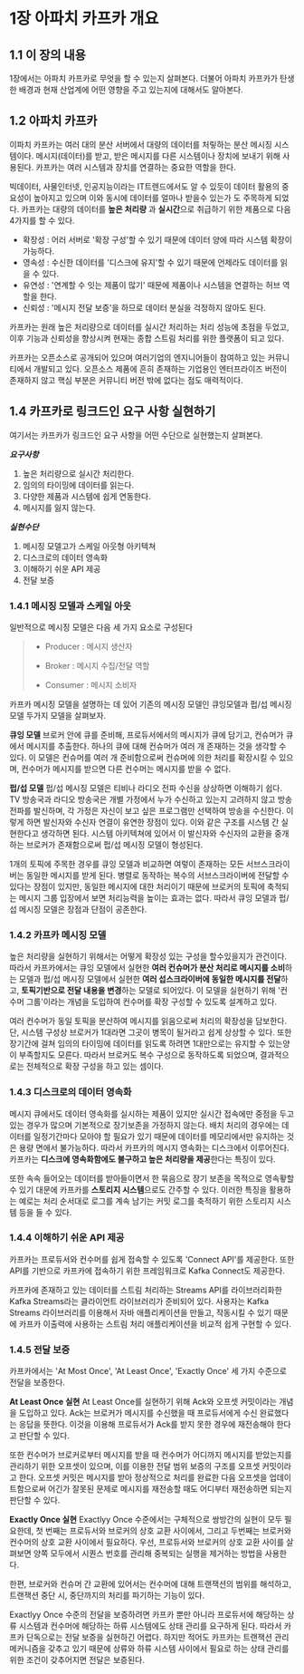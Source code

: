 # 1장 아파치 카프카 개요

## 1.1 이 장의 내용
1장에서는 아파치 카프카로 무엇을 할 수 있는지 살펴본다. 더불어 아파치 카프카가 탄생한 배경과 현재 산업계에 어떤 영향을 주고 있는지에 대해서도 알아본다.

## 1.2 아파치 카프카
이파치 카프카는 여러 대의 분산 서버에서 대량의 데이터를 처맇하는 분산 메시징 시스템이다. 메시지(데이터)를 받고, 받은 메시지를 다른 시스템이나 장치에 보내기 위해 사용된다. 카프카는 여러 시스템과 장치를 연결하는 중요한 역할을 한다.

빅데이터, 사물인터넷, 인공지능이라는 IT트렌드에서도 알 수 있듯이 데이터 활용의 중요성이 높아지고 있으며 이와 동시에 데이터를 얼마나 받을수 있는가 도 주목하게 되었다.
카프카는 대량의 데이터를 **높은 처리량** 과 **실시간**으로 취급하기 위한 제품으로 다음 4가지를 할 수 있다.

* 확장성 : 어러 서버로 '확장 구성'할 수 있기 때문에 데이터 양에 따라 시스템 확장이 가능하다.
* 영속성 : 수신한 데이터를 '디스크에 유지'할 수 있기 때문에 언제라도 데이터를 읽을 수 있다.
* 유연성 : '연계할 수 잇는 제품이 많기' 때문에 제품이나 시스템을 연결하는 허브 역할을 한다.
* 신뢰성 : '메시지 전달 보증'을 하므로 데이터 분실을 걱정하지 않아도 된다.

카프카는 원래 높은 처리량으로 데이터를 실시간 처리하는 처리 성능에 초점을 두었고, 이후 기능과 신뢰성을 향상시켜 현재는 종합 스트림 처리를 위한 플랫폼이 되고 있다.

카프카는 오픈소스로 공개되어 있으며 여러기업의 엔지니어들이 참여하고 있는 커뮤니티에서 개발되고 있다. 오픈소스 제품에 흔히 존재하는 기업용인 엔터프라이즈 버전이 존재하지 않고 핵심 부분은 커뮤니티 버전 밖에 없다는 점도 매력적이다.

## 1.4 카프카로 링크드인 요구 사항 실현하기

여기서는 카프카가 링크드인 요구 사항을 어떤 수단으로 실현했는지 살펴본다.

***요구사항***
  1. 높은 처리량으로 실시간 처리한다.
  2. 임의의 타이밍에 데이터를 읽는다.
  3. 다양한 제품과 시스템에 쉽게 연동한다.
  4. 메시지를 잃지 않는다.

***실현수단***
  1. 메시징 모델고가 스케일 아웃형 아키텍쳐
  2. 디스크로의 데이터 영속화
  3. 이해하기 쉬운 API 제공
  4. 전달 보증

### 1.4.1 메시징 모델과 스케일 아웃

일반적으로 메시징 모델은 다음 세 가지 요소로 구성된다
  > - Producer : 메시지 생산자
  >  
  > - Broker : 메시지 수집/전달 역할
  >  
  > - Consumer : 메시지 소비자

카프카 메시징 모델을 설명하는 데 있어 기존의 메시징 모델인 큐잉모델과 펍/섭 메시징 모델 두가지 모델을 살펴보자.

**큐잉 모델**
브로커 안에 큐를 준비해, 프로듀서에서의 메시지가 큐에 담기고, 컨슈머가 큐에서 메시지를 추출한다. 하나의 큐에 대해 컨슈머가 여러 개 존재하는 것을 생각할 수 있다. 이 모델은 컨슈머를 여러 개 준비함으로써 컨슈머에 의한 처리를 확장시킬 수 있으며, 컨수머가 메시지를 받으면 다른 컨수머는 메시지를 받을 수 없다.

**펍/섭 모델**
펍/섭 메시징 모델은 티비나 라디오 전파 수신을 상상하면 이해하기 쉽다. TV 방송국과 라디오 방송국은 개별 가정에서 누가 수신하고 있는지 고려하지 않고 방송 전파를 발신하며, 각 가정은 자신이 보고 싶은 프로그램만 선택하여 방송을 수신한다. 이렇게 하면 발신자와  수신자 연결이 유연한 장점이 있다. 이와 같은 구조를 시스템 간 실현한다고 생각하면 된다. 시스템 아키텍쳐에 있어서 이 발신자와 수신자의 교환을 중개하는 브로커가 존재함으로써 펍/섭 메시징 모델이 형성된다.

1개의 토픽에 주목한 경우를 큐잉 모델과 비교하면 여렇이 존재하는 모든 서브스크라이버는 동일한 메시지를 받게 된다. 병렬로 동작하는 복수의 서브스크라이버에 전달할 수 있다는 장점이 있지만, 동일한 메시지에 대한 처리이기 때문에 브로커의 토픽에 축적되는 메시지 그룹 입장에서 보면 처리능력을 높이는 효과는 없다. 따라서 큐잉 모델과 펍/섭 메시징 모델은 장점과 단점이 공존한다.

### 1.4.2 카프카 메시징 모델
높은 처리량을 실현하기 위해서는 어떻게 확장성 있는 구성을 할수있을지가 관건이다.
따라서 카프카에서는 큐잉 모델에서 실현한 **여러 컨슈머가 분산 처리로 메시지를 소비**하는 모델과 펍/섭 메시징 모델에서 실현한 **여러 섭스크라이버에 동일한 메시지를 전달**하고, **토픽기반으로 전달 내용을 변경**하는 모델로 되어있다. 이 모델을 실현하기 위해 '컨수머 그룹'이라는 개념을 도입하여 컨수머를 확장 구성할 수 있도록 설계하고 있다.

여러 컨수머가 동일 토픽을 분산하여 메시지를 읽음으로써 처리의 확장성을 담보한다. 단, 시스템 구성상 브로커가 1대라면 그곳이 병목이 될거라고 쉽게 상상할 수 있다. 또한 장기간에 걸쳐 임의의 타이밍에 데이터를 읽도록 하려면 1대만으로는 유지할 수 있는양이 부족할지도 모른다. 따라서 브로커도 복수 구성으로 동작하도록 되었으며, 결과적으로는 전체적으로 확장 구성을 하고 있는 셈이다.

### 1.4.3 디스크로의 데이터 영속화
메시지 큐에서도 데이터 영속화를 실시하는 제품이 있지만 실시간 접속에만 중점을 두고 있는 경우가 많으며 기본적으로 장기보존을 가정하지 않는다. 배치 처리의 경우에는 데이터를 일정기간마다 모아야 할 필요가 있기 때문에 데이터를 메모리에서만 유지하는 것은 용량 면에서 불가능하다. 따라서 카프카의 메시지 영속화는 디스크에서 이루어진다. 카프카는 **디스크에 영속화함에도 불구하고 높은 처리량을 제공**한다는 특징이 있다.

또한 속속 들어오는 데이터를 받아들이면서 한 묶음으로 장기 보존을 목적으로 영속홯할 수 있기 대문에 카프카를 **스토리지 시스템**으로도 간주할 수 있다. 이러한 특징을 활용하는 예로는 처리 순서대로 로그를 계속 남기는 커밋 로그를 축적하기 위한 스토리지 시스템 등을 들 수 있다.

### 1.4.4 이해하기 쉬운 API 제공
카프카는 프로듀서와 컨수머를 쉽게 접속할 수 있도록 'Connect API'를 제공한다. 또한 API를 기반으로 카프카에 접속하기 위한 프레임워크로 Kafka Connect도 제공한다.

카프카에 존재하고 있는 데이터를 스트림 처리하는 Streams API를 라이브러리화한 Kafka Streams라는 클라이언트 라이브러리가 준비되어 있다. 사용자는 Kafka Streams 라이브러리를 이용해서 자바 애플리케이션을 만들고, 작동시킬 수 있기 때문에 카프카 이출력에 사용하는 스트림 처리 애플리케이션을 비교적 쉽게 구현할 수 있다.

### 1.4.5 전달 보증
카프카에서는 'At Most Once', 'At Least Once', 'Exactly Once' 세 가지 수준으로 전달을 보증한다.

**At Least Once 실현**
At Least Once를 실현하기 위해 Ack와 오프셋 커밋이라는 개념을 도입하고 있다. Ack는 브로커가 메시지를 수신했을 때 프로듀서에게 수신 완료했다는 응답을 뜻한다. 이것을 이용해 프로듀서가 Ack를 받지 못한 경우에 재전송해야 한다고 판단할 수 있다.

또한 컨수머가 브로커로부터 메시지를 받을 때 컨수머가 어디까지 메시지를 받았는지를 관리하기 위한 오프셋이 있으며, 이를 이용한 전달 범위 보증의 구조를 오프셋 커밋이라고 한다. 오프셋 커밋은 메시지를 받아 정상적으로 처리를 완료한 다음 오프셋을 업데이트함으로써 어긴가 잘못된 문제로 메시지를 재전송할 때도 어디부터 재전송하면 되는지 판단할 수 있다.

**Exactly Once 실현**
Exactlyy Once 수준에서는 구체적으로 쌍방간의 실현이 모두 필요한데, 첫 번째는 프로듀서와 브로커의 상호 교환 사이에서, 그리고 두번째는 브로커와 컨수머의 상호 교환 사이에서 필요하다. 우선, 프로듀서와 브로커의 상호 교환 사이를 살펴보면 양쪽 모두에서 시퀀스 번호를 관리해 중복되는 실행을 제거하는 방법을 사용한다.

한편, 브로커와 컨슈머 간 교환에 있어서는 컨수머에 대해 트랜잭션의 범위를 해석하고, 트랜잭션 중단 시, 중단까지의 처리를 파기하는 기능이 있다.

Exactlyy Once 수준의 전달을 보증하려면 카프카 뿐만 아니라 프로듀서에 해당하는 상류 시스템과 컨수머에 해당하는 하류 시스템에도 상태 관리를 요구하게 된다. 따라서 카프카 단독으로는 전달 보증을 실현하긴 어렵다. 하지만 적어도 카프카는 트랜잭션 관리 메커니즘을 갖추고 있기 때문에 상류와 하류 시스템 사이에서 필요로 하는 상태 관리를 위한 조건이 갖추어지면 전달은 보증된다.








